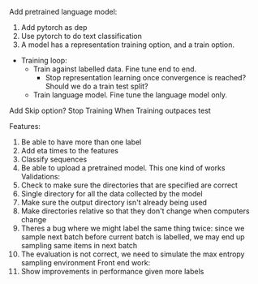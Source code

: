 Add pretrained language model:
1. Add pytorch as dep
2. Use pytorch to do text classification
3. A model has a representation training option, and a train option.
  - Training loop:
    - Train against labelled data. Fine tune end to end.
      - Stop representation learning once convergence is reached? Should we do a train test split?
    - Train language model. Fine tune the language model only.


Add Skip option?
Stop Training When Training outpaces test

Features:
  1. Be able to have more than one label
  2. Add eta times to the features
  3. Classify sequences
  4. Be able to upload a pretrained model. This one kind of works
Validations:
  1. Check to make sure the directories that are specified are correct
  2. Single directory for all the data collected by the model
  3. Make sure the output directory isn't already being used
  4. Make directories relative so that they don't change when computers change
  5. Theres a bug where we might label the same thing twice: since we sample next batch before current batch is labelled, we may end up sampling same items in next batch
  6. The evaluation is not correct, we need to simulate the max entropy sampling environment
Front end work:
  1. Show improvements in performance given more labels

